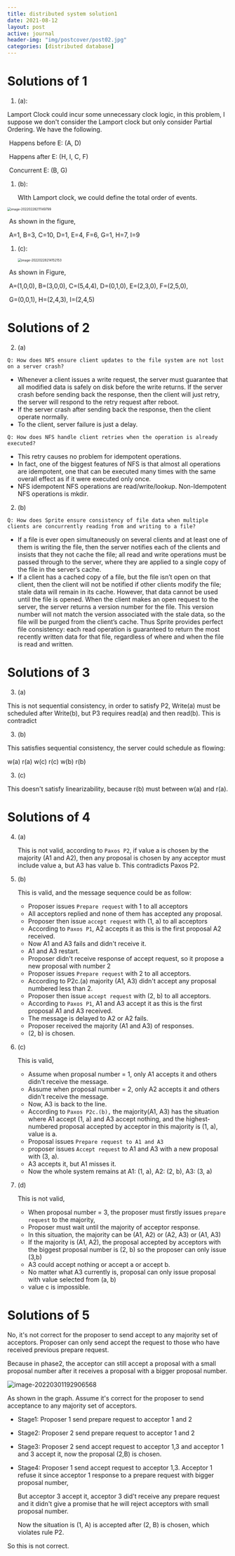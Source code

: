 ```yaml
---
title: distributed system solution1
date: 2021-08-12
layout: post
active: journal
header-img: "img/postcover/post02.jpg"
categories: [distributed database]
---
```


# Solutions of 1

1. (a):

Lamport Clock could incur some unnecessary clock logic, in this problem, I suppose we don't consider the Lamport clock but only consider Partial Ordering. We have the following.

​	Happens before E: (A, D)

​	Happens after E: (H, I, C, F)

​	Concurrent E: (B, G)

1. (b):

   WIth Lamport clock, we could define the total order of events. 

<img src="https://github.com/NLGithubWP/tech-notebook/raw/master/img/a_img_store/image-20220228211149799.png" alt="image-20220228211149799" style="zoom:50%;" />



​	As shown in the figure, 

​	A=1, B=3, C=10, D=1, E=4, F=6, G=1, H=7, I=9

1. (c):

   <img src="https://github.com/NLGithubWP/tech-notebook/raw/master/img/a_img_store/image-20220228214152153.png" alt="image-20220228214152153" style="zoom:50%;" />

​	As shown in Figure, 

​	A=(1,0,0), B=(3,0,0), C=(5,4,4), D=(0,1,0), E=(2,3,0), F=(2,5,0), 

​	G=(0,0,1), H=(2,4,3), I=(2,4,5)

# Solutions of 2

2. (a)

`Q: How does NFS ensure client updates to the file system are not lost on a server crash?`

- Whenever a client issues a write request, the server must guarantee that all modified data is safely on disk before the write returns. If the server crash before sending back the response, then the client will just retry, the server will respond to the retry request after reboot. 
- If the server crash after sending back the response, then the client operate normally.
- To the client, server failure is just a delay. 

`Q: How does NFS handle client retries when the operation is already executed?`

- This retry causes no problem for idempotent operations. 
- In fact, one of the biggest features of NFS is that almost all operations are idempotent, one that can be executed many times with the same overall effect as if it were executed only once.
- NFS idempotent NFS operations are read/write/lookup. Non-Idempotent NFS operations is mkdir.

2. (b)

`Q: How does Sprite ensure consistency of file data when multiple clients are concurrently reading from and writing to a file?`

- If a file is ever open simultaneously on several clients and at least one of them is writing the file, then the server notifies each of the clients and insists that they not cache the file; all read and write operations must be passed through to the server, where they are applied to a single copy of the file in the server’s cache. 
- If a client has a cached copy of a file, but the file isn’t open on that client, then the client will not be notified if other clients modify the file; stale data will remain in its cache. However, that data cannot be used until the file is opened. When the client makes an open request to the server, the server returns a version number for the file. This version number will not match the version associated with the stale data, so the file will be purged from the client’s cache. Thus Sprite provides perfect file consistency: each read operation is guaranteed to return the most recently written data for that file, regardless of where and when the file is read and written.

# Solutions of 3

3. (a)

This is not sequential consistency, in order to satisfy P2, Write(a) must be scheduled after Write(b), but P3 requires read(a) and then read(b). This is contradict

3. (b)

This satisfies sequential consistency, the server could schedule as flowing:

w(a) r(a) w(c) r(c) w(b) r(b)

3. (c)

This doesn't satisfy linearizability, because r(b) must between w(a) and r(a). 

# Solutions of 4

4. (a)

   This is not valid, according to `Paxos P2`, if value a is chosen by the majority (A1 and A2), then any proposal is chosen by any acceptor must include value a, but A3 has value b. This contradicts Paxos P2.

4. (b)

   This is valid, and the message sequence could be as follow:

   - Proposer issues `Prepare request` with 1 to all acceptors
   - All acceptors replied and none of them has accepted any proposal.
   - Proposer then issue `accept request` with (1, a) to all acceptors
   - According to `Paxos P1`, A2 accepts it as this is the first proposal A2 received.
   - Now A1 and A3 fails and didn't receive it.
   - A1 and A3 restart. 
   - Proposer didn't receive response of accept request, so it propose a new proposal with number 2
   - Proposer issues `Prepare request` with 2 to all acceptors.
   - According to P2c.(a) majority (A1, A3) didn't accept any proposal numbered less than 2. 
   - Proposer then issue `accept request` with (2, b) to all acceptors.
   - According to `Paxos P1`, A1 and A3 accept it as this is the first proposal A1 and A3 received.
   - The message is delayed to A2 or A2 fails.
   - Proposer received the majority (A1 and A3) of responses.
   - (2, b) is chosen.

4. (c)

   This is valid, 

   - Assume when proposal number = 1, only A1 accepts it and others didn't receive the message.
   - Assume when proposal number = 2, only A2 accepts it and others didn't receive the message.
   - Now, A3 is back to the line.
   - According to `Paxos P2c.(b),` the majority(A1, A3) has the situation where A1 accept (1, a) and A3 accept nothing, and the highest-numbered proposal accepted by acceptor in this majority is (1, a), value is a. 
   - Proposal issues `Prepare request to A1 and A3`
   - proposer issues `Accept request` to A1 and A3 with a new proposal with (3, a).
   - A3 accepts it, but A1 misses it. 
   - Now the whole system remains at A1: (1, a), A2: (2, b), A3: (3, a)

4. (d)

   This is not valid,

   - When proposal number = 3, the proposer must firstly issues `prepare request` to the majority, 
   - Proposer must wait until the majority of acceptor response.
   - In this situation, the majority can be (A1, A2) or (A2, A3) or (A1, A3)
   - If the majority is (A1, A2), the proposal accepted by acceptors with the biggest proposal number is (2, b) so the proposer can only issue (3,b)
   - A3 could accept nothing or accept a or accept b.
   - No matter what A3 currently is, proposal can only issue proposal with value selected from (a, b)
   - value c is impossible.

# Solutions of 5

No, it's not correct for the proposer to send accept to any majority set of acceptors. Proposer can only send accept the request to those who have received previous prepare request.

Because in phase2, the acceptor can still accept a proposal with a small proposal number after it receives a proposal with a bigger proposal number. 

![image-20220301192906568](https://github.com/NLGithubWP/tech-notebook/raw/master/img/a_img_store/image-20220301192906568.png)

As shown in the graph. Assume it's correct for the proposer to send acceptance to any majority set of acceptors.

- Stage1: Proposer 1 send prepare request to acceptor 1 and 2

- Stage2: Proposer 2 send prepare request to acceptor 1 and 2

- Stage3: Proposer 2 send accept request to acceptor 1,3 and acceptor 1 and 3 accept it, now the proposal (2,B) is chosen. 

- Stage4: Proposer 1 send accept request to acceptor 1,3. Acceptor 1 refuse it since acceptor 1 response to a prepare request with bigger proposal number,

  But acceptor 3 accept it, acceptor 3 did't receive any prepare request and it didn't give a promise that he will reject acceptors with small proposal number. 

  Now the situation is (1, A) is accepted after (2, B) is chosen, which violates rule P2.

So this is not correct. 